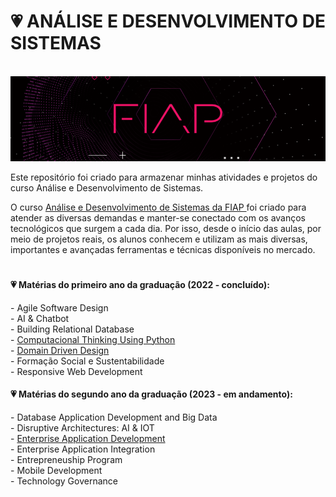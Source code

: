 # 💗 ANÁLISE E DESENVOLVIMENTO DE SISTEMAS

<br>

<img style="width: 1000px;" src="fiap (1).png">

<br>

Este repositório foi criado para armazenar minhas atividades e projetos do curso Análise e Desenvolvimento de Sistemas.

O curso <a href="https://www.fiap.com.br/online/graduacao/tecnologo/analise-e-desenvolvimento-de-sistemas">Análise e Desenvolvimento de Sistemas da FIAP </a>foi criado para atender as diversas demandas e manter-se conectado com os avanços tecnológicos 
que surgem a cada dia. Por isso, desde o início das aulas, por meio de projetos reais, os alunos conhecem e utilizam as mais 
diversas, importantes e avançadas ferramentas e técnicas disponíveis no mercado. <br>

#

<h4>💗 Matérias do primeiro ano da graduação (2022 - concluído):</h4> 
- Agile Software Design <br>
- AI & Chatbot <br>
- Building Relational Database <br>
- <a href = "COMPUTATIONAL THINKING USING PYTHON"> Computacional Thinking Using Python </a> <br>
- <a href="DOMAIN DRIVEN DESIGN">Domain Driven Design </a> <br>
- Formação Social e Sustentabilidade <br>
- Responsive Web Development <br>


<h4> 💗 Matérias do segundo ano da graduação (2023 - em andamento):</h4>
- Database Application Development and Big Data <br>
- Disruptive Architectures: AI & IOT <br>
- <a href = "ENTERPRISE APPLICATION DEVELOPMENT"> Enterprise Application Development <a/> <br>
- Enterprise Application Integration <br>
- Entrepreneuship Program <br>
- Mobile Development <br>
- Technology Governance <br>






